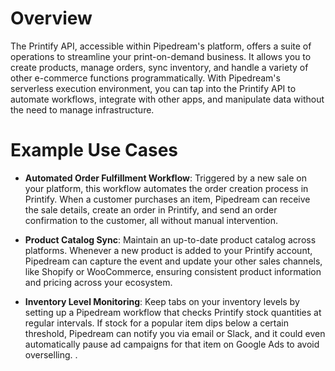 # Overview

The Printify API, accessible within Pipedream's platform, offers a suite of operations to streamline your print-on-demand business. It allows you to create products, manage orders, sync inventory, and handle a variety of other e-commerce functions programmatically. With Pipedream's serverless execution environment, you can tap into the Printify API to automate workflows, integrate with other apps, and manipulate data without the need to manage infrastructure.

# Example Use Cases

- **Automated Order Fulfillment Workflow**: Triggered by a new sale on your platform, this workflow automates the order creation process in Printify. When a customer purchases an item, Pipedream can receive the sale details, create an order in Printify, and send an order confirmation to the customer, all without manual intervention.

- **Product Catalog Sync**: Maintain an up-to-date product catalog across platforms. Whenever a new product is added to your Printify account, Pipedream can capture the event and update your other sales channels, like Shopify or WooCommerce, ensuring consistent product information and pricing across your ecosystem.

- **Inventory Level Monitoring**: Keep tabs on your inventory levels by setting up a Pipedream workflow that checks Printify stock quantities at regular intervals. If stock for a popular item dips below a certain threshold, Pipedream can notify you via email or Slack, and it could even automatically pause ad campaigns for that item on Google Ads to avoid overselling.
.
